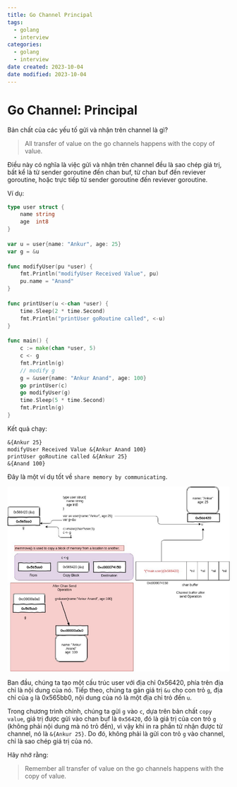 ```yaml
---
title: Go Channel Principal
tags:
  - golang
  - interview
categories:
  - golang
  - interview
date created: 2023-10-04
date modified: 2023-10-04
---
```


# Go Channel: Principal

Bản chất của các yếu tố gửi và nhận trên channel là gì?

> All transfer of value on the go channels happens with the copy of value.

Điều này có nghĩa là việc gửi và nhận trên channel đều là sao chép giá trị, bất kể là từ sender goroutine đến chan buf, từ chan buf đến reviever goroutine, hoặc trực tiếp từ sender goroutine đến reviever goroutine.

Ví dụ:

```go
type user struct {
	name string
	age  int8
}

var u = user{name: "Ankur", age: 25}
var g = &u

func modifyUser(pu *user) {
	fmt.Println("modifyUser Received Value", pu)
	pu.name = "Anand"
}

func printUser(u <-chan *user) {
	time.Sleep(2 * time.Second)
	fmt.Println("printUser goRoutine called", <-u)
}

func main() {
	c := make(chan *user, 5)
	c <- g
	fmt.Println(g)
	// modify g
	g = &user{name: "Ankur Anand", age: 100}
	go printUser(c)
	go modifyUser(g)
	time.Sleep(5 * time.Second)
	fmt.Println(g)
}
```

Kết quả chạy:

```shell
&{Ankur 25}
modifyUser Received Value &{Ankur Anand 100}
printUser goRoutine called &{Ankur 25}
&{Anand 100}
```

Đây là một ví dụ tốt về `share memory by communicating`.

![channel12.png](https://raw.githubusercontent.com/vanhung4499/images/master/snap/channel12.png)

Ban đầu, chúng ta tạo một cấu trúc user với địa chỉ 0x56420, phía trên địa chỉ là nội dung của nó. Tiếp theo, chúng ta gán giá trị `&u` cho con trỏ `g`, địa chỉ của `g` là 0x565bb0, nội dung của nó là một địa chỉ trỏ đến `u`.

Trong chương trình chính, chúng ta gửi `g` vào `c`, dựa trên bản chất `copy value`, giá trị được gửi vào chan buf là `0x56420`, đó là giá trị của con trỏ `g` (không phải nội dung mà nó trỏ đến), vì vậy khi in ra phần tử nhận được từ channel, nó là `&{Ankur 25}`. Do đó, không phải là gửi con trỏ `g` vào channel, chỉ là sao chép giá trị của nó.

Hãy nhớ rằng:

> Remember all transfer of value on the go channels happens with the copy of value.

